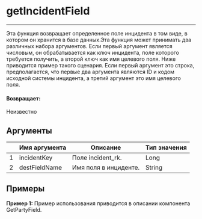 # getIncidentField

---

Эта функция возвращает определенное поле инцидента в том виде, в котором он хранится в базе данных.Эта функция может принимать два различных набора аргументов. Если первый аргумент является числовым, он обрабатывается как ключ инцидента, поле которого требуется получить, а второй ключ как имя целевого поля. Ниже приводится пример такого сценария. Если первый аргумент это строка, предполагается, что первые два аргумента являются ID и кодом исходной системы инцидента, а третий аргумент это имя целевого поля.

#### Возвращает:

Неизвестно

## Аргументы

|  | Имя аргумента | Описание | Тип значения |
| --- | --- | --- | --- |
| 1 | incidentKey | Поле incident\_rk. | Long |
| 2 | destFieldName | Имя поля в инциденте. | String |

## Примеры

**Пример 1:** Пример использования приводится в описании компонента GetPartyField.
```xml

```

